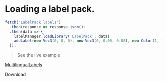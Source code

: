 # Loading a label pack.


```javascript
fetch("LabelPack.labels")
  .then(response => response.json())
  .then(data => {
    labelManager.loadLibrary('LabelPack', data)
    addLabel(new Vec3(0, 0, 0), new Vec3(0, 0.05, 0.08), new Color(1, 1, 0), "MyCustomLabel");
  });
```


> See the live example

[MultilingualLabels](./MultilingualLabels.html ':include :type=iframe width=100% height=800px')

<div class="download-section">
  <a class="download-btn" title="Download"
    onClick="downloadTutorial('labels.zip', ['/tutorials/MultilingualLabels.html', '/tutorials/data/LabelPack.labels'])" download>
    Download
  </a>
</div>
<br>